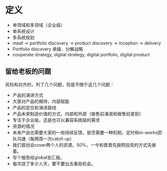 # 定义

* 单领域和多领域（企业级）
* 单系统设计
* 多系统规划
*  meaf -> portfolio discovery -> product discovery -> inception -> delivery
*  Portfolio discovery 承接、分解战略
*  cooperate strategy, digital strategy, digital portfolio, digital product


## 留给老板的问题 

风险和对齐的，列了几个问题，但是不限于这几个问题：

* 产品的演进方式
* 大家对产品的期待，内部赋能
* 产品的定位和演进路线
* 产品未来制造价值的方式，内部和外部（做售前演进和做售前拿到）
* 专注于企业级，还是也可以兼容系统级的需求
* 资源的情况
* 未来产品也需要大家的一些持续反馈，是否需要一种机制，定时和m-works团队沟通（每两周一次catch up）
* 我们首创会cover两个人的资源，50%，一兮和晋晋先按照投资的方式先做着。
* 写个报告给global去汇报。
* 每次烧了多少人天，要不要出去看些机会。